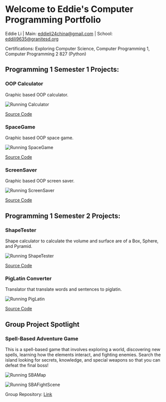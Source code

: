# Welcome to Eddie's Computer Programming Portfolio
Eddie Li | Main: eddieli24china@gmail.com | School: eddili9635@granitesd.org

Certifications: Exploring Computer Science, Computer Programming 1, Computer Programming 2 827 (Python)

## Programming 1 Semester 1 Projects:

### OOP Calculator

Graphic based OOP calculator.

![Running Calculator](https://github.com/EddieLi24/Programming1Portfolio2A/blob/gh-pages/images/Calc.png?raw=true)

[Source Code](https://github.com/EddieLi24/Programming1Portfolio2A/tree/gh-pages/src/calculator)

### SpaceGame

Graphic based OOP space game.

![Running SpaceGame](https://github.com/EddieLi24/Programming1Portfolio2A/blob/gh-pages/images/SpaceGame.png?raw=true)

[Source Code](https://github.com/EddieLi24/Programming1Portfolio2A/tree/gh-pages/src/spacegame)

### ScreenSaver

Graphic based OOP screen saver.

![Running ScreenSaver](https://github.com/EddieLi24/Programming1Portfolio2A/blob/gh-pages/images/ScreenSaver.png?raw=true)

[Source Code](https://github.com/EddieLi24/Programming1Portfolio2A/tree/gh-pages/src/screensaver)

## Programming 1 Semester 2 Projects:

### ShapeTester

Shape calculator to calculate the volume and surface are of a Box, Sphere, and Pyramid.

![Running ShapeTester](https://github.com/EddieLi24/Programming1Portfolio2A/blob/gh-pages/images/ShapeTester.png?raw=true)

[Source Code](https://github.com/EddieLi24/Programming1Portfolio2A/tree/gh-pages/src/shapetester)

### PigLatin Converter

Translator that translate words and sentences to piglatin.

![Running PigLatin](https://github.com/EddieLi24/Programming1Portfolio2A/blob/gh-pages/images/PigLatin.png?raw=true)

[Source Code](https://github.com/EddieLi24/Programming1Portfolio2A/tree/gh-pages/src/piglatin)

## Group Project Spotlight

### Spell-Based Adventure Game
This is a spell-based game that involves exploring a world, discovering new spells, learning how the elements interact, and fighting enemies. Search the island looking for secrets, knowledge, and special weapons so that you can defeat the final boss!

![Running SBAMap](https://github.com/EddieLi24/Programming1Portfolio2A/blob/gh-pages/images/SBAMap.png?raw=true)

![Running SBAFightScene](https://github.com/EddieLi24/Programming1Portfolio2A/blob/gh-pages/images/SBAFightScene.png?raw=true)

Group Repository: [Link](https://github.com/MisterNo0ne/PythonGroupTwoA2Prog)
